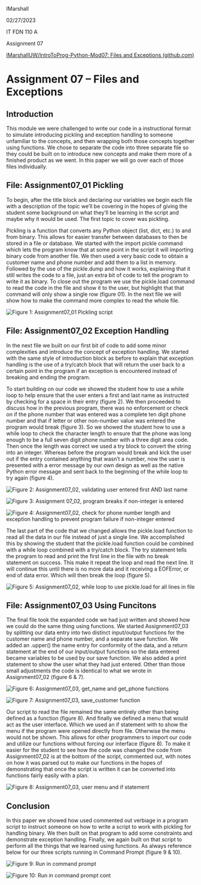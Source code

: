 IMarshall

02/27/2023

IT FDN 110 A

Assignment 07

[IMarshallUW/IntroToProg-Python-Mod07: Files and Exceptions (github.com)](https://github.com/IMarshallUW/IntroToProg-Python-Mod07)

# Assignment 07 – Files and Exceptions

## Introduction

This module we were challenged to write our code in a instructional format to simulate introducing pickling and exception handling to someone unfamiliar to the concepts, and then wrapping both those concepts together using functions. We chose to separate the code into three separate file so they could be built on to introduce new concepts and make them more of a finished product as we went. In this paper we will go over each of those files individually.

## File: Assignment07_01 Pickling

To begin, after the title block and declaring our variables we begin each file with a description of the topic we’ll be covering in the hopes of giving the student some background on what they’ll be learning in the script and maybe why it would be used. The first topic to cover was pickling. 

Pickling is a function that converts any Python object (list, dict, etc.) to and from binary. This allows for easier transfer between databases to then be stored in a file or database. We started with the import pickle command which lets the program know that at some point in the script it will importing binary code from another file. We then used a very basic code to obtain a customer name and phone number and add them to a list in memory. Followed by the use of the pickle.dump and how it works, explaining that it still writes the code to a file, just an extra bit of code to tell the program to write it as binary. To close out the program we use the pickle.load command to read the code in the file and show it to the user, but highlight that that command will only show a single row (figure 01). In the next file we will show how to make the command more complex to read the whole file.

![*Figure 1: Assignment07_01 Pickling script*](https://github.com/IMarshallUW/IntroToProg-Python-Mod07/tree/main/docs/assets/Figure1.png)

## File: Assignment07_02 Exception Handling

In the next file we built on our first bit of code to add some minor complexities and introduce the concept of exception handling. We started with the same style of introduction block as before to explain that exception handling is the use of a try/catch block that will return the user back to a certain point in the program if an exception is encountered instead of breaking and ending the program.

To start building on our code we showed the student how to use a while loop to help ensure that the user enters a first and last name as instructed by checking for a space in their entry (figure 2). We then proceeded to discuss how in the previous program, there was no enforcement or check on if the phone number that was entered was a complete ten digit phone number and that if letter or other non-number value was entered the program would break (figure 3). So we showed the student how to use a while loop to check the character length to ensure that the phone was long enough to be a full seven digit phone number with a three digit area code. Then once the length was correct we used a try block to convert the string into an integer. Whereas before the program would break and kick the user out if the entry contained anything that wasn’t a number, now the user is presented with a error message by our own design as well as the native Python error message and sent back to the beginning of the while loop to try again (figure 4).
 
![*Figure 2: Assignment07_02, validating user entered first AND last name*](https://github.com/IMarshallUW/IntroToProg-Python-Mod07/tree/main/docs/assets/Figure2.png)

![*Figure 3: Assignment 07_02, program breaks if non-integer is entered*](https://github.com/IMarshallUW/IntroToProg-Python-Mod07/tree/main/docs/assets/Figure3.png)

![*Figure 4: Assignment07_02, check for phone number length and exception handling to prevent program failure if non-integer entered*](https://github.com/IMarshallUW/IntroToProg-Python-Mod07/tree/main/docs/assets/Figure4.png)

The last part of the code that we changed allows the pickle.load function to read all the data in our file instead of just a single line. We accomplished this by showing the student that the pickle.load function could be combined with a while loop combined with a try/catch block. The try statement tells the program to read and print the first line in the file with no break statement on success. This make it repeat the loop and read the next line. It will continue this until there is no more data and it receiving a EOFError, or end of data error. Which will then break the loop (figure 5).
 
![*Figure 5: Assignment07_02, while loop to use pickle.load for all lines in file*](https://github.com/IMarshallUW/IntroToProg-Python-Mod07/tree/main/docs/assets/Figure5.png)

## File: Assignment07_03 Using Funcitons

The final file took the expanded code we had just written and showed how we could do the same thing using functions. We started Assignment07_03 by splitting our data entry into two distinct input/output functions for the customer name and phone number, and a separate save function. We added an .upper() the name entry for conformity of the data, and a return statement at the end of our input/output functions so the data entered became variables to be used by our save function. We also added a print statement to show the user what they had just entered. Other than those small adjustments the code is identical to what we wrote in Assignment07_02 (figure 6 & 7).
 
![*Figure 6: Assignment07_03, get_name and get_phone functions*](https://github.com/IMarshallUW/IntroToProg-Python-Mod07/tree/main/docs/assets/Figure6.png)
 
![*Figure 7: Assignment07_03, save_customer function*](https://github.com/IMarshallUW/IntroToProg-Python-Mod07/tree/main/docs/assets/Figure7.png)

Our script to read the file remained the same entirely other than being defined as a function (figure 8). And finally we defined a menu that would act as the user interface. Which we used an if statement with to show the menu if the program were opened directly from file. Otherwise the menu would not be shown. This allows for other programmers to import our code and utilize our functions without forcing our interface (figure 8). To make it easier for the student to see how the code was changed the code from Assignment07_02 is at the bottom of the script, commented out, with notes on how it was parsed out to make our functions in the hopes of demonstrating that once the script is written it can be converted into functions fairly easily with a plan.
 
![*Figure 8: Assignment07_03, user menu and if statement*](https://github.com/IMarshallUW/IntroToProg-Python-Mod07/tree/main/docs/assets/Figure8.png)

## Conclusion

In this paper we showed how used commented out verbiage in a program script to instruct someone on how to write a script to work with pickling for handling binary. We then built on that program to add some constraints and demonstrate exception handling. Finally, we again built on that script to perform all the things that we learned using functions. As always reference below for our three scripts running in Command Prompt (figure 9 & 10).
 
![*Figure 9: Run in command prompt*](https://github.com/IMarshallUW/IntroToProg-Python-Mod07/tree/main/docs/assets/Figure9.png)
 
![*Figure 10: Run in command prompt cont*](https://github.com/IMarshallUW/IntroToProg-Python-Mod07/tree/main/docs/assets/Figure10.png)


